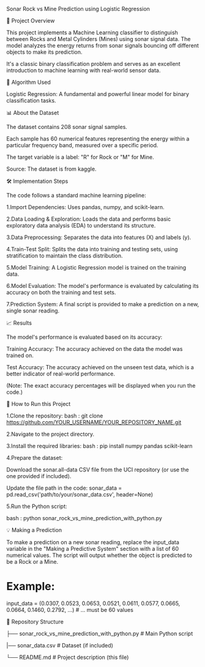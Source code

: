 Sonar Rock vs Mine Prediction using Logistic Regression

📖 Project Overview

This project implements a Machine Learning classifier to distinguish between Rocks and Metal Cylinders (Mines) using sonar signal data. The model analyzes the energy returns from sonar signals bouncing off different objects to make its prediction.

It's a classic binary classification problem and serves as an excellent introduction to machine learning with real-world sensor data.

🧠 Algorithm Used

Logistic Regression: A fundamental and powerful linear model for binary classification tasks.

📊 About the Dataset

The dataset contains 208 sonar signal samples.

Each sample has 60 numerical features representing the energy within a particular frequency band, measured over a specific period.

The target variable is a label: "R" for Rock or "M" for Mine.

Source: The dataset is from kaggle.

🛠️ Implementation Steps

The code follows a standard machine learning pipeline:

1.Import Dependencies: Uses pandas, numpy, and scikit-learn.

2.Data Loading & Exploration: Loads the data and performs basic exploratory data analysis (EDA) to understand its structure.

3.Data Preprocessing: Separates the data into features (X) and labels (y).

4.Train-Test Split: Splits the data into training and testing sets, using stratification to maintain the class distribution.

5.Model Training: A Logistic Regression model is trained on the training data.

6.Model Evaluation: The model's performance is evaluated by calculating its accuracy on both the training and test sets.

7.Prediction System: A final script is provided to make a prediction on a new, single sonar reading.

📈 Results

The model's performance is evaluated based on its accuracy:

Training Accuracy: The accuracy achieved on the data the model was trained on.

Test Accuracy: The accuracy achieved on the unseen test data, which is a better indicator of real-world performance.

(Note: The exact accuracy percentages will be displayed when you run the code.)

🚀 How to Run this Project

1.Clone the repository:
bash : git clone https://github.com/YOUR_USERNAME/YOUR_REPOSITORY_NAME.git

2.Navigate to the project directory.

3.Install the required libraries:
bash : pip install numpy pandas scikit-learn

4.Prepare the dataset:

Download the sonar.all-data CSV file from the UCI repository (or use the one provided if included).

Update the file path in the code: sonar_data = pd.read_csv('path/to/your/sonar_data.csv', header=None)

5.Run the Python script:

bash : python sonar_rock_vs_mine_prediction_with_python.py

💡 Making a Prediction

To make a prediction on a new sonar reading, replace the input_data variable in the "Making a Predictive System" section with a list of 60 numerical values. The script will output whether the object is predicted to be a Rock or a Mine.

# Example:
input_data = (0.0307, 0.0523, 0.0653, 0.0521, 0.0611, 0.0577, 0.0665, 0.0664, 0.1460, 0.2792, ...) # ... must be 60 values


📁 Repository Structure

├── sonar_rock_vs_mine_prediction_with_python.py  # Main Python script

|── sonar_data.csv                           # Dataset (if included)

└── README.md                                     # Project description (this file)

